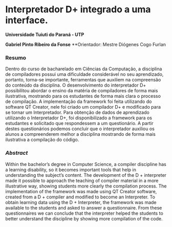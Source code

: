 # **Interpretador D+ integrado a uma interface.**

**Universidade Tuiuti do Paraná - UTP**

**Gabriel Pinto Ribeiro da Fonse**
**Orientador: Mestre Diógenes Cogo Furlan


### Resumo

Dentro do curso de bacharelado em Ciências da Computação, a disciplina de compiladores possui uma dificuldade considerável no seu aprendizado, portanto, torna-se
importante, ferramentas que auxiliem na compreensão do conteúdo da disciplina. O
desenvolvimento do interpretador D+ possibilitou abordar o ensino da matéria de compiladores de forma mais ilustrativa, mostrando para os estudantes de forma mais clara
o processo de compilação. A implementação da framework foi feita utilizando do software QT Creator, nele foi criado um compilador D+ e modificado para se tornar um
Interpretador. Para obtenção de dados de aprendizado utilizando o Interpretador D+,
foi disponibilizado a framework para os estudantes e solicitado que respondessem a
um questionário. A partir destes questionários podemos concluir que o interpretador
auxiliou os alunos a compreenderem melhor a disciplina mostrando de forma mais
ilustrativa a compilação do código.

### _Abstract_

Within the bachelor’s degree in Computer Science, a compiler discipline has a learning
disability, so it becomes important tools that help in understanding the subject’s content.
The development of the D + interpreter made it possible to approach the teaching
of compiler material in a more illustrative way, showing students more clearly the
compilation process. The implementation of the framework was made using QT Creator
software, created from a D + compiler and modified to become an Interpreter. To
obtain learning data using the D + Interpreter, the framework was made available to
the students and asked to answer a questionnaire. From these questionnaires we can
conclude that the interpreter helped the students to better understand the discipline by
showing more compilation of the code.
